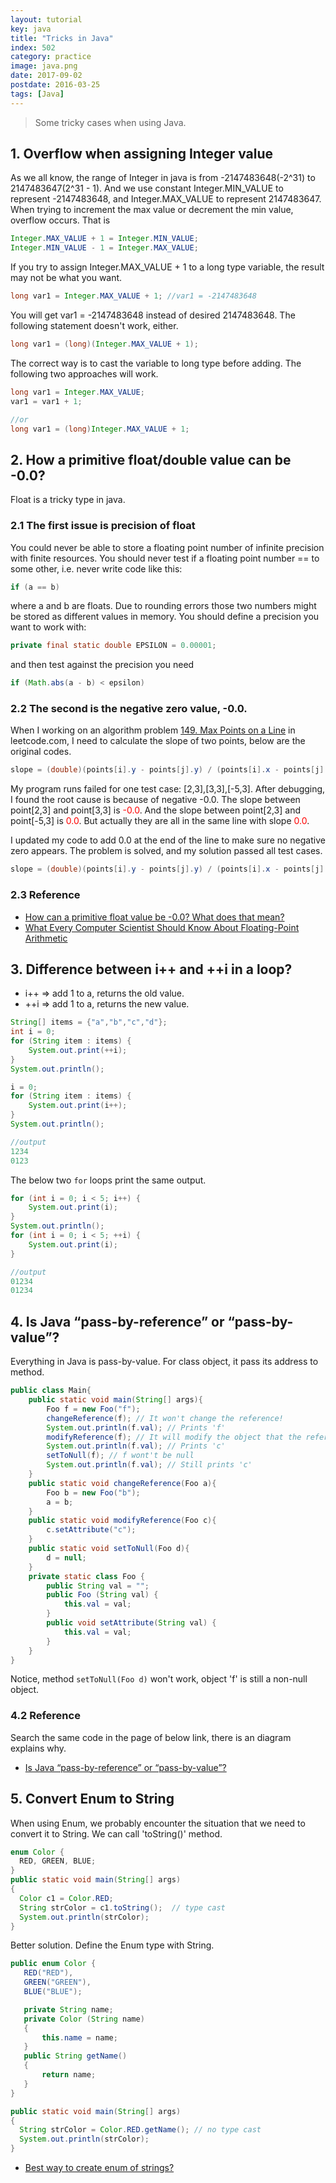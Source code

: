 ```yaml
---
layout: tutorial
key: java
title: "Tricks in Java"
index: 502
category: practice
image: java.png
date: 2017-09-02
postdate: 2016-03-25
tags: [Java]
---
```


> Some tricky cases when using Java.

## 1. Overflow when assigning Integer value
As we all know, the range of Integer in java is from -2147483648(-2^31) to 2147483647(2^31 - 1). And we use constant Integer.MIN_VALUE to represent -2147483648, and Integer.MAX_VALUE to represent 2147483647. When trying to increment the max value or decrement the min value, overflow occurs. That is

```java
Integer.MAX_VALUE + 1 = Integer.MIN_VALUE;
Integer.MIN_VALUE - 1 = Integer.MAX_VALUE;
```

If you try to assign Integer.MAX_VALUE + 1 to a long type variable, the result may not be what you want.

```java
long var1 = Integer.MAX_VALUE + 1; //var1 = -2147483648
```

You will get var1 = -2147483648 instead of desired 2147483648. The following statement doesn't work, either.

```java
long var1 = (long)(Integer.MAX_VALUE + 1);
```

The correct way is to cast the variable to long type before adding. The following two approaches will work.

```java
long var1 = Integer.MAX_VALUE;
var1 = var1 + 1;

//or
long var1 = (long)Integer.MAX_VALUE + 1;
```

## 2. How a primitive float/double value can be -0.0?  
Float is a tricky type in java.  

### 2.1 The first issue is precision of float
You could never be able to store a floating point number of infinite precision with finite resources. You should never test if a floating point number == to some other, i.e. never write code like this:

```java
if (a == b)
```

where a and b are floats. Due to rounding errors those two numbers might be stored as different values in memory. You should define a precision you want to work with:

```java
private final static double EPSILON = 0.00001;
```

and then test against the precision you need

```java
if (Math.abs(a - b) < epsilon)
```

### 2.2 The second is the negative zero value, -0.0.  
When I working on an algorithm problem [149. Max Points on a Line](https://leetcode.com/problems/max-points-on-a-line/) in leetcode.com, I need to calculate the slope of two points, below are the original codes.

```java
slope = (double)(points[i].y - points[j].y) / (points[i].x - points[j].x);
```

My program runs failed for one test case: [2,3],[3,3],[-5,3]. After debugging, I found the root cause is because of negative -0.0. The slope between point[2,3] and point[3,3] is <span style='color:red'>-0.0</span>. And the slope between point[2,3] and point[-5,3] is <span style='color:red'>0.0</span>. But actually they are all in the same line with slope <span style='color:red'>0.0</span>.

I updated my code to add 0.0 at the end of the line to make sure no negative zero appears. The problem is solved, and my solution passed all test cases.

```java
slope = (double)(points[i].y - points[j].y) / (points[i].x - points[j].x) + 0.0;
```
### 2.3 Reference
* [How can a primitive float value be -0.0? What does that mean?](http://stackoverflow.com/questions/6724031/how-can-a-primitive-float-value-be-0-0-what-does-that-mean)
* [What Every Computer Scientist Should Know About Floating-Point Arithmetic](http://docs.oracle.com/cd/E19957-01/806-3568/ncg_goldberg.html)

## 3. Difference between i++ and ++i in a loop?
* i++ => add 1 to a, returns the old value.
* ++i => add 1 to a, returns the new value.

```java
String[] items = {"a","b","c","d"};
int i = 0;
for (String item : items) {
    System.out.print(++i);
}
System.out.println();

i = 0;
for (String item : items) {
    System.out.print(i++);
}
System.out.println();

//output
1234
0123
```

The below two `for` loops print the same output.
```java
for (int i = 0; i < 5; i++) {
    System.out.print(i);
}
System.out.println();
for (int i = 0; i < 5; ++i) {
    System.out.print(i);
}

//output
01234
01234
```

## 4. Is Java “pass-by-reference” or “pass-by-value”?
Everything in Java is pass-by-value. For class object, it pass its address to method.
```java
public class Main{
    public static void main(String[] args){
        Foo f = new Foo("f");
        changeReference(f); // It won't change the reference!
        System.out.println(f.val); // Prints 'f'
        modifyReference(f); // It will modify the object that the reference variable "f" refers to!
        System.out.println(f.val); // Prints 'c'
        setToNull(f); // f wont't be null
        System.out.println(f.val); // Still prints 'c'
    }
    public static void changeReference(Foo a){
        Foo b = new Foo("b");
        a = b;
    }
    public static void modifyReference(Foo c){
        c.setAttribute("c");
    }
    public static void setToNull(Foo d){
        d = null;
    }
    private static class Foo {
        public String val = "";
        public Foo (String val) {
            this.val = val;
        }
        public void setAttribute(String val) {
            this.val = val;
        }
    }
}
```
Notice, method `setToNull(Foo d)` won't work, object 'f' is still a non-null object.

### 4.2 Reference
Search the same code in the page of below link, there is an diagram explains why.
* [Is Java “pass-by-reference” or “pass-by-value”?](https://stackoverflow.com/questions/40480/is-java-pass-by-reference-or-pass-by-value)

## 5. Convert Enum to String
When using Enum, we probably encounter the situation that we need to convert it to String. We can call 'toString()' method.
```java
enum Color {
  RED, GREEN, BLUE;
}
public static void main(String[] args)
{
  Color c1 = Color.RED;
  String strColor = c1.toString();  // type cast
  System.out.println(strColor);
}
```
Better solution. Define the Enum type with String.
```java
public enum Color {
   RED("RED"),
   GREEN("GREEN"),
   BLUE("BLUE");

   private String name;
   private Color (String name)
   {
       this.name = name;
   }
   public String getName()
   {
       return name;
   }
}

public static void main(String[] args)
{
  String strColor = Color.RED.getName(); // no type cast
  System.out.println(strColor);
}
```
* [Best way to create enum of strings?](https://stackoverflow.com/questions/3978654/best-way-to-create-enum-of-strings)
